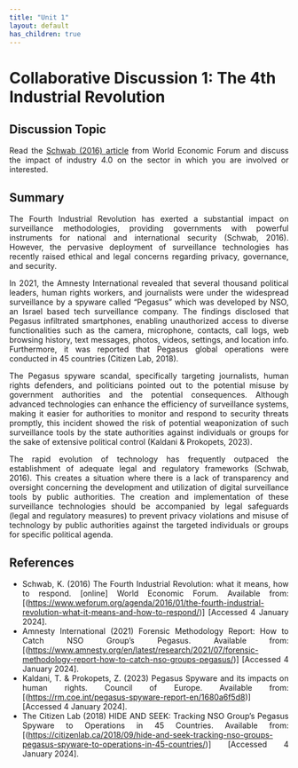 ```yaml
---
title: "Unit 1"
layout: default
has_children: true
---
```

# Collaborative Discussion 1: The 4th Industrial Revolution

## Discussion Topic 

<div align="justify">

 Read the [Schwab (2016) article](https://www.weforum.org/agenda/2016/01/the-fourth-industrial-revolution-what-it-means-and-how-to-respond/) from World Economic Forum and discuss the impact of industry 4.0 on the sector in which you are involved or interested.
 
</div>

## Summary
<div align="justify">
 
The Fourth Industrial Revolution has exerted a substantial impact on surveillance methodologies, providing governments with powerful instruments for national and international security (Schwab, 2016). However,
the pervasive deployment of surveillance technologies has recently raised ethical and legal concerns regarding privacy, governance, and security.

In 2021, the Amnesty International revealed that several thousand political leaders, human rights workers, and journalists were under the widespread surveillance by a spyware called “Pegasus” which was developed by NSO, an Israel based tech surveillance company. The findings disclosed that Pegasus infiltrated smartphones, enabling unauthorized access to diverse functionalities such as the camera, microphone, contacts, call logs, web browsing history, text messages, photos, videos, settings, and location info. Furthermore, it was reported that Pegasus global operations were conducted in 45 countries (Citizen Lab, 2018).

The Pegasus spyware scandal, specifically targeting journalists, human rights defenders, and politicians pointed out to the potential misuse by government authorities and the potential consequences. Although advanced technologies can enhance the efficiency of surveillance systems, making it easier for authorities to monitor and respond to security threats promptly, this incident showed the risk of potential weaponization of such surveillance tools by the state authorities against individuals or groups for the sake of extensive political control (Kaldani &amp; Prokopets, 2023).

The rapid evolution of technology has frequently outpaced the establishment of adequate legal and regulatory frameworks (Schwab, 2016). This creates a situation where there is a lack of transparency and oversight concerning the development and utilization of digital surveillance tools by public authorities. The creation and implementation of these surveillance technologies should be accompanied by legal safeguards (legal and regulatory measures) to prevent privacy violations and misuse of technology by public authorities against the targeted individuals or groups for specific political agenda.

</div>

## References
<div align="justify">
 
- Schwab, K. (2016) The Fourth Industrial Revolution: what it means, how to respond. [online] World Economic Forum. Available from: [(https://www.weforum.org/agenda/2016/01/the-fourth-industrial-revolution-what-it-means-and-how-to-respond/)] [Accessed 4 January 2024].
- Amnesty International (2021) Forensic Methodology Report: How to Catch NSO Group’s Pegasus. Available from: [(https://www.amnesty.org/en/latest/research/2021/07/forensic-methodology-report-how-to-catch-nso-groups-pegasus/)] [Accessed 4 January 2024].
- Kaldani, T. &amp; Prokopets, Z. (2023) Pegasus Spyware and its impacts on human rights. Council of Europe. Available from:[(https://rm.coe.int/pegasus-spyware-report-en/1680a6f5d8)] [Accessed 4 January 2024].
- The Citizen Lab (2018) HIDE AND SEEK: Tracking NSO Group’s Pegasus Spyware to Operations in 45 Countries. Available from: [(https://citizenlab.ca/2018/09/hide-and-seek-tracking-nso-groups-pegasus-spyware-to-operations-in-45-countries/)] [Accessed 4 January 2024].

 </div>





